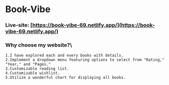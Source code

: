 # Book-Vibe

### Live-site: [https://book-vibe-69.netlify.app/](https://book-vibe-69.netlify.app/)

### Why choose my website?\
    1.I have explored each and every books with details.
    2.Implement a dropdown menu featuring options to select from "Rating," "Year," and "Pages."
    3.Customizable reading list.
    4.Customizable wishlist.
    5.Utilize a wonderful chart for displaying all books.